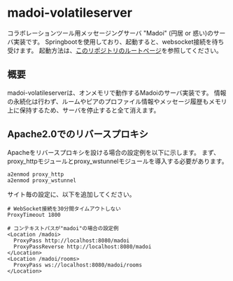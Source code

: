 # madoi-volatileserver

コラボレーションツール用メッセージングサーバ "Madoi" (円居 or 惑い)のサーバ実装です。
Springbootを使用しており、起動すると、websocket接続を待ち受けます。
起動方法は、[このリポジトリのルートページ](https://github.com/kcg-edu-future-lab/madoi/)を参照してください。

## 概要

madoi-volatileserverは、オンメモリで動作するMadoiのサーバ実装です。
情報の永続化は行わず、ルームやピアのプロファイル情報やメッセージ履歴もメモリ上に保持するため、サーバを停止すると全て消えます。


## Apache2.0でのリバースプロキシ

Apacheをリバースプロキシを設ける場合の設定例を以下に示します。
まず、proxy_httpモジュールとproxy_wstunnelモジュールを導入する必要があります。

```
a2enmod proxy_http
a2enmod proxy_wstunnel
```

サイト毎の設定に、以下を追加してください。

```
# WebSocket接続を30分間タイムアウトしない
ProxyTimeout 1800

# コンテキストパスが"madoi"の場合の設定例
<Location /madoi>
  ProxyPass http://localhost:8080/madoi
  ProxyPassReverse http://localhost:8080/madoi
</Location>
<Location /madoi/rooms>
  ProxyPass ws://localhost:8080/madoi/rooms
</Location>
```

